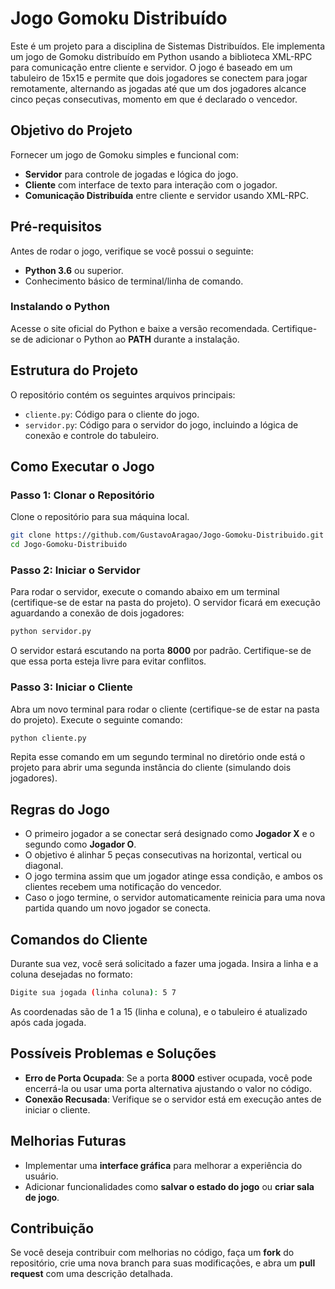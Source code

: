 # Jogo Gomoku Distribuído

Este é um projeto para a disciplina de Sistemas Distribuídos. Ele implementa um jogo de Gomoku distribuído em Python usando a biblioteca XML-RPC para comunicação entre cliente e servidor. O jogo é baseado em um tabuleiro de 15x15 e permite que dois jogadores se conectem para jogar remotamente, alternando as jogadas até que um dos jogadores alcance cinco peças consecutivas, momento em que é declarado o vencedor.

## Objetivo do Projeto

Fornecer um jogo de Gomoku simples e funcional com:

- **Servidor** para controle de jogadas e lógica do jogo.
- **Cliente** com interface de texto para interação com o jogador.
- **Comunicação Distribuída** entre cliente e servidor usando XML-RPC.

## Pré-requisitos

Antes de rodar o jogo, verifique se você possui o seguinte:

- **Python 3.6** ou superior.
- Conhecimento básico de terminal/linha de comando.

### Instalando o Python

Acesse o site oficial do Python e baixe a versão recomendada. Certifique-se de adicionar o Python ao **PATH** durante a instalação.

## Estrutura do Projeto

O repositório contém os seguintes arquivos principais:

- `cliente.py`: Código para o cliente do jogo.
- `servidor.py`: Código para o servidor do jogo, incluindo a lógica de conexão e controle do tabuleiro.

## Como Executar o Jogo

### Passo 1: Clonar o Repositório

Clone o repositório para sua máquina local.

```bash
git clone https://github.com/GustavoAragao/Jogo-Gomoku-Distribuido.git
cd Jogo-Gomoku-Distribuido
```

### Passo 2: Iniciar o Servidor

Para rodar o servidor, execute o comando abaixo em um terminal (certifique-se de estar na pasta do projeto). O servidor ficará em execução aguardando a conexão de dois jogadores:

```bash
python servidor.py
```

O servidor estará escutando na porta **8000** por padrão. Certifique-se de que essa porta esteja livre para evitar conflitos.

### Passo 3: Iniciar o Cliente

Abra um novo terminal para rodar o cliente (certifique-se de estar na pasta do projeto). Execute o seguinte comando:

```bash
python cliente.py
```

Repita esse comando em um segundo terminal no diretório onde está o projeto para abrir uma segunda instância do cliente (simulando dois jogadores).

## Regras do Jogo

- O primeiro jogador a se conectar será designado como **Jogador X** e o segundo como **Jogador O**.
- O objetivo é alinhar 5 peças consecutivas na horizontal, vertical ou diagonal.
- O jogo termina assim que um jogador atinge essa condição, e ambos os clientes recebem uma notificação do vencedor.
- Caso o jogo termine, o servidor automaticamente reinicia para uma nova partida quando um novo jogador se conecta.

## Comandos do Cliente

Durante sua vez, você será solicitado a fazer uma jogada. Insira a linha e a coluna desejadas no formato:

```bash
Digite sua jogada (linha coluna): 5 7
```

As coordenadas são de 1 a 15 (linha e coluna), e o tabuleiro é atualizado após cada jogada.

## Possíveis Problemas e Soluções

- **Erro de Porta Ocupada**: Se a porta **8000** estiver ocupada, você pode encerrá-la ou usar uma porta alternativa ajustando o valor no código.
- **Conexão Recusada**: Verifique se o servidor está em execução antes de iniciar o cliente.

## Melhorias Futuras

- Implementar uma **interface gráfica** para melhorar a experiência do usuário.
- Adicionar funcionalidades como **salvar o estado do jogo** ou **criar sala de jogo**.

## Contribuição

Se você deseja contribuir com melhorias no código, faça um **fork** do repositório, crie uma nova branch para suas modificações, e abra um **pull request** com uma descrição detalhada.
